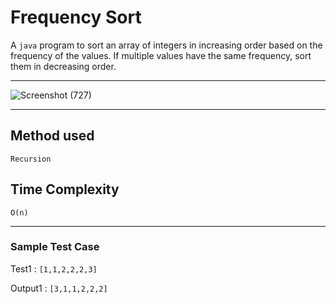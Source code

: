 # Frequency Sort 

A ```java```  program to sort an array of integers in increasing order based on the frequency of the values. If multiple values have the same frequency, sort them in decreasing order.

<hr>

![Screenshot (727)](https://user-images.githubusercontent.com/54171759/137620679-0f094fb8-ae74-448c-8ef4-c980b41a5c1b.png)


<hr>

## Method used 

```
Recursion
```

## Time Complexity

``` 
O(n)
```

<hr>

### Sample Test Case

Test1 : ``` [1,1,2,2,2,3] ```

Output1 : ``` [3,1,1,2,2,2] ```
